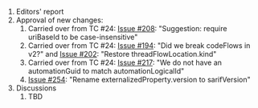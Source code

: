 1. Editors' report
1. Approval of new changes:
    1. Carried over from TC #24: [Issue #208](https://github.com/oasis-tcs/sarif-spec/issues/208): "Suggestion: require uriBaseId to be case-insensitive"
    1. Carried over from TC #24: [Issue #194](https://github.com/oasis-tcs/sarif-spec/issues/194): "Did we break codeFlows in v2?" and [Issue #202](https://github.com/oasis-tcs/sarif-spec/issues/202): "Restore threadFlowLocation.kind"
    1. Carried over from TC #24: [Issue #217](https://github.com/oasis-tcs/sarif-spec/issues/217): "We do not have an automationGuid to match automationLogicalId"
    1. [Issue #254](https://github.com/oasis-tcs/sarif-spec/issues/254): "Rename externalizedProperty.version to sarifVersion"
1. Discussions
    1. TBD
